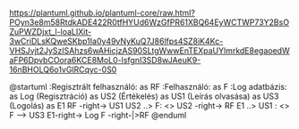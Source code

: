 https://plantuml.github.io/plantuml-core/raw.html?POyn3e8m58RtdkADE422R0tfHYUd6WzGfPR61XBQ64EyWCTWP73Y2BsOZuPWZDjxt_l-loaLIXit-3wCriDLsKQweSKbp1Ia0y49vNyKuQ7J86lfps4SZ8iK4Kc-VHSJvjt2JySzISAhzs6wAHicjzAS90SLtgWwwEnTEXpaUYlmrkdE8egaoedWaFP6DpvbCOora6KCE8MoL0-lsfgnI3SD8wJAeuK9-16nBHOLQ6o1vGlRCqyc-0S0

@startuml
:Regisztrált felhasználó: as RF
:Felhasználó: as F
:Log adatbázis: as Log
(Regisztráció) as US2
(Értékelés) as US1
(Leírás olvasása) as US3
(Logolás) as E1
RF -right-> US1
US2 ..> F: <<extend>>
US2 -right-> RF 
E1 ..> US1 : <<extend>>
F --> US3
E1-right-> Log
F -right-|>RF
@enduml
